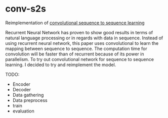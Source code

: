 # conv-s2s

Reimplementation of [convolutional sequence to sequence learning](https://arxiv.org/abs/1705.03122)

Recurrent Neural Network has proven to show good results in terms of natural language processing or in regards with data in sequence. 
Instead of using recurrent neural network, this paper uses convolutional to learn the mapping between sequence to sequence. The computation
time for convolution will be faster than of recurrent because of its power in parallelism. To try out convolutional network for sequence
to sequence learning. I decided to try and reimplement the model.



TODO:
- Encoder
- Decoder
- Data gathering
- Data preprocess
- train
- evaluation
